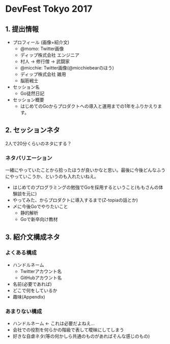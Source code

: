 # DevFest Tokyo 2017
## 1. 提出情報
- プロフィール (画像+紹介文)
	- @momo: Twitter画像
    - ディップ株式会社 エンジニア
    - 村人 -> 修行僧 -> 武闘家
	- @micchie: Twitter画像(@micchiebearのほう)
    - ディップ株式会社 雑用
    - 脳筋戦士
- セッション名
	- Go徒然日記
- セッション概要
	- はじめてのGoからプロダクトへの導入と運用までの1年をふりかえります。

## 2. セッションネタ
2人で20分くらいのネタにする？

### ネタバリエーション
一緒にやっていたことから拾ったほうが良いかなと思い。最後に今後どんなふうにやっていこうか、というのも入れたいねえ。

- はじめてのプログラミングの勉強でGoを採用するということ(ももさんの体験談を元に)
- やってみた、からプロダクトに導入するまで(Z-topiaの話とか)
- 〆に今後Goでやりたいこと
  - 静的解析
  - Goで新卒向け教材

## 3. 紹介文構成ネタ

### よくある構成
- ハンドルネーム
	- Twitterアカウント名
	- GitHubアカウント名
- 名前(必要であれば)
- どこで何をしているか
- 趣味(Appendix)

### あまりない構成
- ハンドルネーム ← これは必要だよねえ…
- 会社での役割を何らかの階級で表して曖昧にしてしまう
- 好きな自虐ネタ(等の何かしら共通のものがあればそんな感じのもの)

